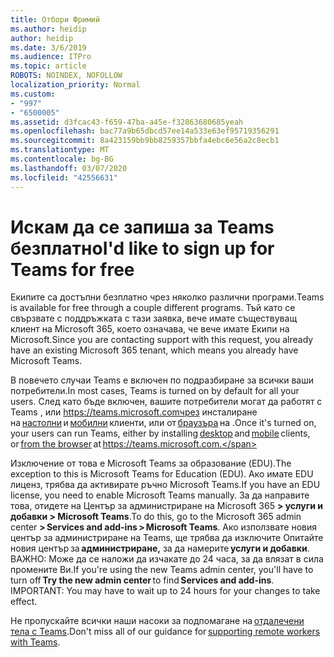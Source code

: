 ```yaml
---
title: Отбори Фримий
ms.author: heidip
author: heidip
ms.date: 3/6/2019
ms.audience: ITPro
ms.topic: article
ROBOTS: NOINDEX, NOFOLLOW
localization_priority: Normal
ms.custom:
- "997"
- "6500005"
ms.assetid: d3fcac43-f659-47ba-a45e-f32863680685yeah
ms.openlocfilehash: bac77a9b65dbcd57ee14a533e63ef95719356291
ms.sourcegitcommit: 8a423159bb9bb8259357bbfa4ebc6e56a2c8ecb1
ms.translationtype: MT
ms.contentlocale: bg-BG
ms.lasthandoff: 03/07/2020
ms.locfileid: "42556631"
---
```

# <a name="id-like-to-sign-up-for-teams-for-free"></a><span data-ttu-id="82130-102">Искам да се запиша за Teams безплатно</span><span class="sxs-lookup"><span data-stu-id="82130-102">I'd like to sign up for Teams for free</span></span>

<span data-ttu-id="82130-103">Екипите са достъпни безплатно чрез няколко различни програми.</span><span class="sxs-lookup"><span data-stu-id="82130-103">Teams is available for free through a couple different programs.</span></span> <span data-ttu-id="82130-104">Тъй като се свързвате с поддръжката с тази заявка, вече имате съществуващ клиент на Microsoft 365, което означава, че вече имате Екипи на Microsoft.</span><span class="sxs-lookup"><span data-stu-id="82130-104">Since you are contacting support with this request, you already have an existing Microsoft 365 tenant, which means you already have Microsoft Teams.</span></span>

<span data-ttu-id="82130-105">В повечето случаи Teams е включен по подразбиране за всички ваши потребители.</span><span class="sxs-lookup"><span data-stu-id="82130-105">In most cases, Teams is turned on by default for all your users.</span></span> <span data-ttu-id="82130-106">След като бъде включен, вашите потребители могат да работят с Teams , или https://teams.microsoft.comчрез инсталиране на [настолни](https://office.visualstudio.com/MAX/_workitems/edit/desktop) и [мобилни](https://office.visualstudio.com/MAX/_workitems/edit/desktop) клиенти, или от [браузъра](https://docs.microsoft.com/en-us/MicrosoftTeams/get-clients#mobile-clients) на .</span><span class="sxs-lookup"><span data-stu-id="82130-106">Once it's turned on, your users can run Teams, either by installing [desktop](https://office.visualstudio.com/MAX/_workitems/edit/desktop) and [mobile](https://office.visualstudio.com/MAX/_workitems/edit/desktop) clients, or [from the browser](https://docs.microsoft.com/en-us/MicrosoftTeams/get-clients#mobile-clients) at https://teams.microsoft.com.</span></span>

<span data-ttu-id="82130-107">Изключение от това е Microsoft Teams за образование (EDU).</span><span class="sxs-lookup"><span data-stu-id="82130-107">The exception to this is Microsoft Teams for Education (EDU).</span></span> <span data-ttu-id="82130-108">Ако имате EDU лиценз, трябва да активирате ръчно Microsoft Teams.</span><span class="sxs-lookup"><span data-stu-id="82130-108">If you have an EDU license, you need to enable Microsoft Teams manually.</span></span> <span data-ttu-id="82130-109">За да направите това, отидете на Център за администриране на Microsoft 365 **> услуги и добавки > Microsoft Teams**.</span><span class="sxs-lookup"><span data-stu-id="82130-109">To do this, go to the Microsoft 365 admin center **> Services and add-ins > Microsoft Teams**.</span></span> <span data-ttu-id="82130-110">Ако използвате новия център за администриране на Teams, ще трябва да изключите Опитайте новия център за **администриране,** за да намерите **услуги и добавки**. ВАЖНО: Може да се наложи да изчакате до 24 часа, за да влязат в сила промените Ви.</span><span class="sxs-lookup"><span data-stu-id="82130-110">If you're using the new Teams admin center, you'll have to turn off **Try the new admin center** to find **Services and add-ins**. IMPORTANT: You may have to wait up to 24 hours for your changes to take effect.</span></span>

<span data-ttu-id="82130-111">Не пропускайте всички наши насоки за подпомагане на [отдалечени тела с Teams](https://docs.microsoft.com/en-us/MicrosoftTeams/support-remote-work-with-teams).</span><span class="sxs-lookup"><span data-stu-id="82130-111">Don't miss all of our guidance for [supporting remote workers with Teams](https://docs.microsoft.com/en-us/MicrosoftTeams/support-remote-work-with-teams).</span></span>
